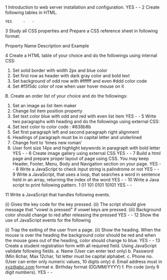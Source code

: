 1 	Introduction to web server installation and configuration. 	YES 	- 	- 
2 	Create following tables in HTML. 
 
  
 
 
  	YES 	- 	- 
3 	Study all CSS properties and Prepare a CSS reference sheet in following format:  
 
Property Name 	Description and Example 
 
 	 	 	 

4 	Create a HTML table of your choice and do the followings using internal CSS: 
1.	Set solid border with width 2px and blue color 
2.	Set first row as header with dark gray color and bold text 
3.	Set background of odd row with #ffffff and even #ddd color code 
4.	Set #f5f5dc color of row when user hover mouse on it 
 
B. Create an order list of your choice and do the followings: 
1.	Set an image as list item maker 
2.	Change list item position property 
3.	Set text color blue with odd and red with even list item 	YES 	- 	- 
5 	Write two paragraphs with heading and do the followings using external CSS: 
1.	Set text color to color code : #838b8b 
2.	Set first paragraph left and second paragraph right alignment 
3.	Headings of paragraph must be in capital letter and underlined 
4.	Change font to ‘times new roman’ 
5.	User font size 14px and highlight keywords in paragraph with bold letter 	YES 	- 	- 
6 	Create image gallery using external CSS 	YES 	- 	- 
7 	Build a html page and prepare proper layout of page using CSS. You may keep Header, Footer, Menu, Body and Navigation section on your page. 	YES 	- 	- 
8 	Write a JavaScript to check input string is palindrome or not 	YES 	- 	- 
9 	Write a JavaScript, that uses a loop, that searches a word in sentence held in an array, returning the index of the word 	YES 	- 	- 
10 	Write a Java script to print following pattern. 
1 
01 
101 
0101 
10101 	YES 	- 	- 
 
11 	Write a JavaScript that handles following events. 
 
(i)	Gives the key code for the key pressed. 
(ii)	The script should give message that "vowel is pressed" if vowel keys are pressed. 
(iii)	Background color should change to red after releasing the pressed 	YES 	- 	- 
12 	Show the use of JavaScript events for the following 
 
(i)	Trap the exiting of the user from a page. 
(ii)	Show the heading. When the mouse is over the heading the background color should be red and when the mouse goes out of the heading, color should change to blue. 	YES 	- 	- 
13 	Create a student registration form with all required field. Using JavaScript validate following fields. 
a.	Name (User can enter text only) 
b.	Password (Min 8char, Max 12char, 1st letter must be capital alphabet. 
c.	Phone no.(User can enter only numeric values, 10 digits only) 
d.	Email address must in xyz@abc.com format 
e.	Birthday format (DD/MM/YYYY) 
f.	Pin code (only 6 digit numbers). 	YES 	- 	- 
